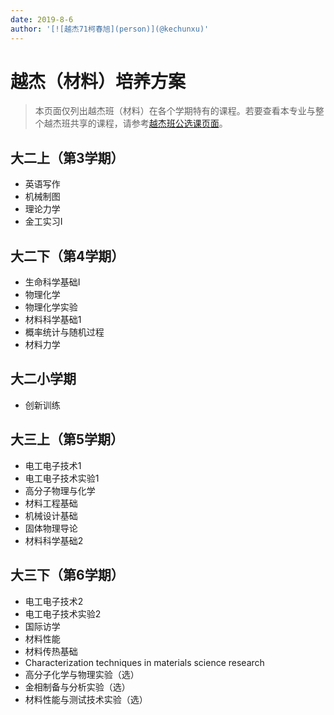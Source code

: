 ```yaml
---
date: 2019-8-6
author: '[![越杰71柯春旭](person)](@kechunxu)'
---
```


# 越杰（材料）培养方案

> 本页面仅列出越杰班（材料）在各个学期特有的课程。若要查看本专业与整个越杰班共享的课程，请参考[越杰班公选课页面](/program/yuejie)。

## 大二上（第3学期）
- 英语写作
- 机械制图
- 理论力学
- 金工实习Ⅰ

## 大二下（第4学期）
- 生命科学基础I
- 物理化学
- 物理化学实验
- 材料科学基础1
- 概率统计与随机过程
- 材料力学

## 大二小学期
- 创新训练

## 大三上（第5学期）
- 电工电子技术1
- 电工电子技术实验1
- 高分子物理与化学
- 材料工程基础
- 机械设计基础
- 固体物理导论
- 材料科学基础2

## 大三下（第6学期）
- 电工电子技术2
- 电工电子技术实验2
- 国际访学
- 材料性能
- 材料传热基础
- Characterization techniques in materials science research
- 高分子化学与物理实验（选）
- 金相制备与分析实验（选）
- 材料性能与测试技术实验（选）
